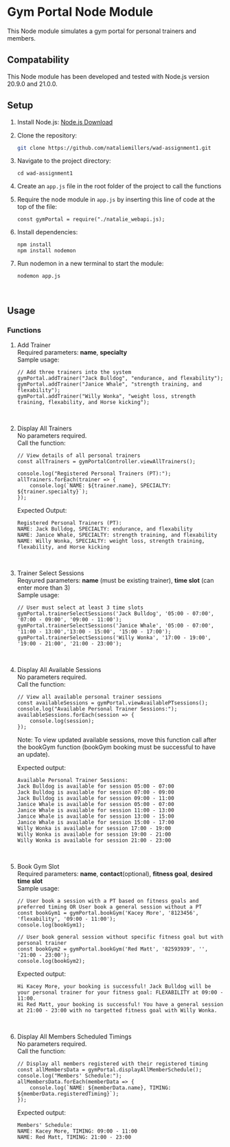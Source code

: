 # Gym Portal Node Module

This Node module simulates a gym portal for personal trainers and members.

## Compatability

This Node module has been developed and tested with Node.js version 20.9.0 and 21.0.0.

## Setup

1. Install Node.js: [Node.js Download](https://nodejs.org/)

2. Clone the repository:
    ```bash
    git clone https://github.com/nataliemillers/wad-assignment1.git
    ```

3. Navigate to the project directory:
    ```
    cd wad-assignment1
    ```

4. Create an `app.js` file in the root folder of the project to call the functions

5. Require the node module in `app.js` by inserting this line of code at the top of the file:
    ```
    const gymPortal = require("./natalie_webapi.js);
    ```

6. Install dependencies:
    ```
    npm install
    npm install nodemon
    ```

7. Run nodemon in a new terminal to start the module:
    ```
    nodemon app.js
    ```

<br>

## Usage
### Functions
1. Add Trainer <br>
Required parameters: **name**, **specialty** <br>
Sample usage:
    ```
    // Add three trainers into the system
    gymPortal.addTrainer("Jack Bulldog", "endurance, and flexability");
    gymPortal.addTrainer("Janice Whale", "strength training, and flexability");
    gymPortal.addTrainer("Willy Wonka", "weight loss, strength training, flexability, and Horse kicking");
    ```
<br>

2. Display All Trainers <br>
No parameters required. <br>
Call the function:
    ```
    // View details of all personal trainers
    const allTrainers = gymPortalController.viewAllTrainers();

    console.log("Registered Personal Trainers (PT):");
    allTrainers.forEach(trainer => {
        console.log(`NAME: ${trainer.name}, SPECIALTY: ${trainer.specialty}`);
    });
    ```
    Expected Output:
    ```
    Registered Personal Trainers (PT):
    NAME: Jack Bulldog, SPECIALTY: endurance, and flexability
    NAME: Janice Whale, SPECIALTY: strength training, and flexability
    NAME: Willy Wonka, SPECIALTY: weight loss, strength training, flexability, and Horse kicking
    ```
<br>

3. Trainer Select Sessions <br>
Reqyured parameters: **name** (must be existing trainer), **time slot** (can enter more than 3) <br>
Sample usage:
    ```
    // User must select at least 3 time slots
    gymPortal.trainerSelectSessions('Jack Bulldog', '05:00 - 07:00', '07:00 - 09:00', '09:00 - 11:00');
    gymPortal.trainerSelectSessions('Janice Whale', '05:00 - 07:00', '11:00 - 13:00','13:00 - 15:00', '15:00 - 17:00');
    gymPortal.trainerSelectSessions('Willy Wonka', '17:00 - 19:00', '19:00 - 21:00', '21:00 - 23:00');
    ```
<br>

4. Display All Available Sessions <br>
No parameters required. <br>
Call the function:
    ```
    // View all available personal trainer sessions
    const availableSessions = gymPortal.viewAvailablePTsessions();
    console.log("Available Personal Trainer Sessions:");
    availableSessions.forEach(session => {
        console.log(session);
    });
    ```
    Note: To view updated available sessions, move this function call after the bookGym function (bookGym booking must be successful to have an update). <br>

    Expected output:
    ```
    Available Personal Trainer Sessions:
    Jack Bulldog is available for session 05:00 - 07:00
    Jack Bulldog is available for session 07:00 - 09:00
    Jack Bulldog is available for session 09:00 - 11:00
    Janice Whale is available for session 05:00 - 07:00
    Janice Whale is available for session 11:00 - 13:00
    Janice Whale is available for session 13:00 - 15:00
    Janice Whale is available for session 15:00 - 17:00
    Willy Wonka is available for session 17:00 - 19:00
    Willy Wonka is available for session 19:00 - 21:00
    Willy Wonka is available for session 21:00 - 23:00
    ```
<br>

5. Book Gym Slot <br>
Required parameters: **name**, **contact**(optional), **fitness goal**, **desired time slot** <br>
Sample usage:
    ```
    // User book a session with a PT based on fitness goals and preferred timing OR User book a general session without a PT
    const bookGym1 = gymPortal.bookGym('Kacey More', '8123456', 'flexability', '09:00 - 11:00');
    console.log(bookGym1);

    // User book general session without specific fitness goal but with personal trainer
    const bookGym2 = gymPortal.bookGym('Red Matt', '82593939', '', '21:00 - 23:00');
    console.log(bookGym2);
    ```

    Expected output:
    ```
    Hi Kacey More, your booking is successful! Jack Bulldog will be your personal trainer for your fitness goal: FLEXABILITY at 09:00 - 11:00.
    Hi Red Matt, your booking is successful! You have a general session at 21:00 - 23:00 with no targetted fitness goal with Willy Wonka.
    ```
<br>

6. Display All Members Scheduled Timings <br>
No parameters required. <br>
Call the function:
    ```
    // Display all members registered with their registered timing
    const allMembersData = gymPortal.displayAllMemberSchedule();
    console.log("Members' Schedule:");
    allMembersData.forEach(memberData => {
        console.log(`NAME: ${memberData.name}, TIMING: ${memberData.registeredTiming}`);
    });
    ```

    Expected output:
    ```
    Members' Schedule:
    NAME: Kacey More, TIMING: 09:00 - 11:00
    NAME: Red Matt, TIMING: 21:00 - 23:00
    ```